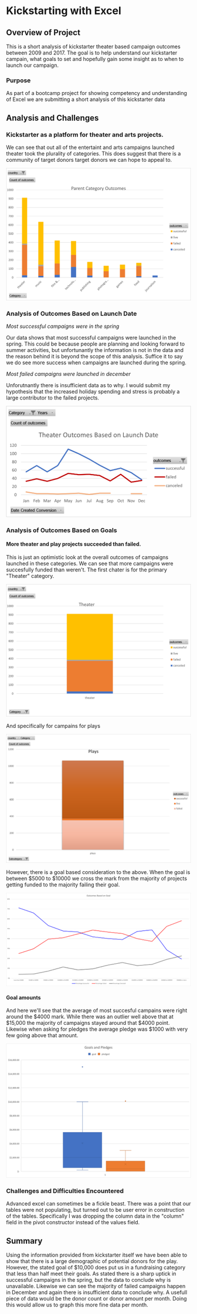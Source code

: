# Kickstarting with Excel

## Overview of Project

This is a short analysis of kickstarter theater based campaign outcomes between 2009 and 2017. The goal is to help understand our kickstarter campain, what goals to set and hopefully gain some insight as to when to launch our campaign.

### Purpose

As part of a bootcamp project for showing competency and understanding of Excel we are submitting a short analysis of this kickstarter data 

## Analysis and Challenges

### Kickstarter as a platform for theater and arts projects.

We can see that out all of the entertaint and arts campaigns launched theater took the plurality of categories. This does suggest that there is a community of target donors target donors we can hope to appeal to.

![](https://raw.githubusercontent.com/zkellsworth/kickstarter-analysis/master/resources/overall_outcomes.png)

### Analysis of Outcomes Based on Launch Date

*Most successful campaigns were in the spring*

Our data shows that most successful campaigns were launched in the spring. This could be because people are planning and looking forward to summer activities, but unfortunantly the information is not in the data and the reason behind it is beyond the scope of this analysis. Suffice it to say we do see more success when campaigns are launched during the spring. 

*Most failed campaigns were launched in december*

Unforutnantly there is insufficient data as to why. I would submit my hypothesis that the increased holiday spending and stress is probably a large contributor to the failed projects.

![](https://github.com/zkellsworth/kickstarter-analysis/blob/master/resources/Theater_Outcomes_vs_Launch.png?raw=true)

### Analysis of Outcomes Based on Goals

#### More theater and play projects succeeded than failed.

This is just an optimistic look at the overall outcomes of campaigns launched in these categories. We can see that more campaigns were succesfully funded than weren't. The first chater is for the primary "Theater" category.

![](https://github.com/zkellsworth/kickstarter-analysis/blob/master/resources/theater_outcomes.png?raw=true)

And specifically for campains for plays

![](https://github.com/zkellsworth/kickstarter-analysis/blob/master/resources/play_outcomes.png?raw=true)

However, there is a goal based consideration to the above. When the goal is between $5000 to $10000 we cross the mark from the majority of projects getting funded to the majority failing their goal.

![](https://github.com/zkellsworth/kickstarter-analysis/blob/master/resources/Outcomes_vs_Goals.png?raw=true)

#### Goal amounts

And here we'll see that the average of most succesful campains were right around the $4000 mark. While there was an outlier well above that at $15,000 the majority of campaigns stayed around that $4000 point. Likewise when asking for pledges the average pledge was $1000 with very few going above that amount. 

![](https://github.com/zkellsworth/kickstarter-analysis/blob/master/resources/goals_and_pledges.png?raw=true)

### Challenges and Difficulties Encountered

Advanced excel can sometimes be a fickle beast. There was a point that our tables were not populating, but turned out to be user error in construction of the tables. Specifically I was dropping the column data in the "column" field in the pivot constructor instead of the values field. 

## Summary

Using the information provided from kickstarter itself we have been able to show that there is a large demographic of potential donors for the play. However, the stated goal of $10,000 does put us in a fundraising category that less than half meet their goals. As stated there is a sharp uptick in successful campaigns in the spring, but the data to conclude why is unavailable. Likewise we can see the majority of failed campaigns happen in December and again there is insufficient data to conclude why. A usefull piece of data would be the donor count or donor amount per month. Doing this would allow us to graph this more fine data per month.




